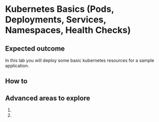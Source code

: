 # Kubernetes Basics (Pods, Deployments, Services, Namespaces, Health Checks)

## Expected outcome

In this lab you will deploy some basic kubernetes resources for a sample application.

## How to

## Advanced areas to explore

1. 
2. 